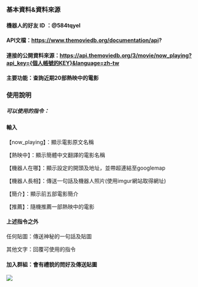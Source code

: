 ### 基本資料&資料來源

#### 機器⼈的好友 ID ：@584tqyel
#### API文檔：https://www.themoviedb.org/documentation/api?
#### 連接的公開資料來源：https://api.themoviedb.org/3/movie/now_playing?api_key={個人帳號的KEY}&language=zh-tw
#### 主要功能：查詢近期20部熱映中的電影
### 使用說明

##### 可以使用的指令：
#### 輸入
【now_playing】：顯示電影原文名稱

【熱映中】：顯示簡體中文翻譯的電影名稱

【機器人在哪】：顯示設定的開頭及地址，並帶超連結至googlemap

【機器人長相】：傳送一句話及機器人照片(使用imgur網站取得網址)

【簡介】：顯示前五部電影簡介

【推薦】：隨機推薦一部熱映中的電影


#### 上述指令之外
任何貼圖：傳送神秘的一句話及貼圖

其他文字：回覆可使用的指令

#### 加入群組：會有禮貌的問好及傳送貼圖


![](https://i.imgur.com/Ff72XGm.png)




